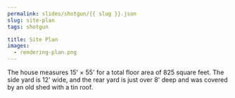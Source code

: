 ```yaml
---
permalink: slides/shotgun/{{ slug }}.json
slug: site-plan
tags: shotgun

title: Site Plan
images:
  - rendering-plan.png
---
```

The house measures 15' × 55' for a total floor area of 825 square feet. The side yard is 12' wide, and the rear yard is just over 8' deep and was covered by an old shed with a tin roof.